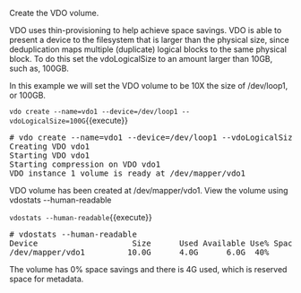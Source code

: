 Create the VDO volume.  

VDO uses thin-provisioning to help achieve space 
savings. VDO is able to present a device to the
filesystem that is larger than the physical size, since 
deduplication maps multiple (duplicate) logical blocks
to the same physical block. To do this set the 
vdoLogicalSize to an amount larger than 10GB, such as,
100GB.

In this example we will set the VDO volume to be
10X the size of /dev/loop1, or 100GB.


`vdo create --name=vdo1 --device=/dev/loop1 --vdoLogicalSize=100G`{{execute}}

<pre class="file">
# vdo create --name=vdo1 --device=/dev/loop1 --vdoLogicalSize=100G
Creating VDO vdo1
Starting VDO vdo1
Starting compression on VDO vdo1
VDO instance 1 volume is ready at /dev/mapper/vdo1
</pre>

VDO volume has been created at /dev/mapper/vdo1. View the volume
using vdostats --human-readable
  

`vdostats --human-readable`{{execute}}

<pre class=”file”>
# vdostats --human-readable
Device                    Size      Used Available Use% Space saving%
/dev/mapper/vdo1         10.0G      4.0G      6.0G  40%            0%
</pre>

The volume has 0% space savings and there is 4G used, which is
reserved space for metadata.  
